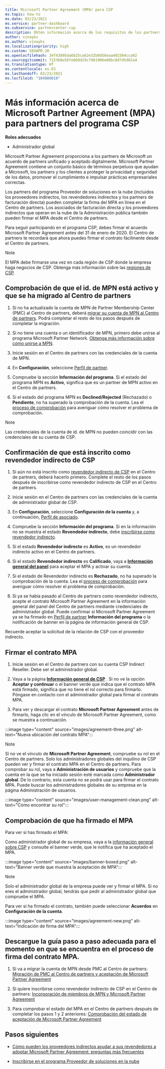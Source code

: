 ```yaml
---
title: Microsoft Partner Agreement (MPA) para CSP
ms.topic: how-to
ms.date: 03/23/2021
ms.service: partner-dashboard
ms.subservice: partnercenter-csp
description: Obtén información acerca de los requisitos de los partners de CSP de Microsoft para firmar y verificar este acuerdo Microsoft Partner Agreement (MPA) unificado y aceptado digitalmente.
author: vinayks
ms.author: vinayks
ms.localizationpriority: high
ms.custom: SEOAPR.20
ms.openlocfilehash: 34f43895da6b25ca62e32b0d56eaa401564cca92
ms.sourcegitcommit: 715368e56fe669d29c7981906e08bc8d7d5d62a4
ms.translationtype: HT
ms.contentlocale: es-ES
ms.lasthandoff: 03/23/2021
ms.locfileid: "104880810"
---
```

# <a name="learn-about-the-microsoft-partner-agreement-mpa-for-csp-program-partners"></a>Más información acerca de Microsoft Partner Agreement (MPA) para partners del programa CSP

**Roles adecuados**

- Administrador global

Microsoft Partner Agreement proporciona a los partners de Microsoft un acuerdo de partners unificado y aceptado digitalmente. Microsoft Partner Agreement contiene un conjunto básico de términos perpetuos que ayudan a Microsoft, los partners y los clientes a proteger la privacidad y seguridad de los datos, promover el cumplimiento e impulsar prácticas empresariales correctas.

Los partners del programa Proveedor de soluciones en la nube (incluidos los proveedores indirectos, los revendedores indirectos y los partners de facturación directa) pueden completar la firma del MPA en línea en el Centro de partners. Los asociados de facturación directa y los proveedores indirectos que operan en la nube de la Administración pública también pueden firmar el MPA desde el Centro de partners.

Para seguir participando en el programa CSP, debes firmar el acuerdo Microsoft Partner Agreement antes del 31 de enero de 2020. El Centro de partners te recordará que ahora puedes firmar el contrato fácilmente desde el Centro de partners.

>[!NOTE]
>El MPA debe firmarse una vez en cada región de CSP donde la empresa haga negocios de CSP. Obtenga más información sobre las [regiones de CSP](regional-authorization-overview.md). 

## <a name="verify-your-mpn-id-is-active-and-migrated-to-partner-center"></a>Comprobación de que el id. de MPN está activo y que se ha migrado al Centro de partners

1. Si no ha actualizado la cuenta de MPN de Partner Membership Center (PMC) al Centro de partners, deberá [migrar su cuenta de MPN al Centro de partners](move-pmc-pc-map.md). Podrá completar el resto de los pasos después de completar la migración. 

1. Si no tiene una cuenta o un identificador de MPN, primero debe unirse al programa Microsoft Partner Network. [Obtenga más información sobre cómo unirse a MPN](mpn-create-a-partner-center-account.md).

1. Inicie sesión en el Centro de partners con las credenciales de la cuenta de MPN.
 
1. En **Configuración**, seleccione [Perfil de partner](https://partner.microsoft.com/pcv/accountsettings/connectedpartnerprofile).

1. Compruebe la sección **Información del programa**. Si el estado del programa MPN es **Activo**, significa que es un partner de MPN activo en el Centro de partners.
 
1. Si el estado del programa MPN es **Declined/Rejected** (Rechazado) o **Pendiente**, no ha superado la comprobación de la cuenta. Lea el [proceso de comprobación](verification-responses.md) para averiguar cómo resolver el problema de comprobación.



>[!NOTE]
>Las credenciales de la cuenta de id. de MPN no pueden coincidir con las credenciales de su cuenta de CSP.

## <a name="confirm-you-are-enrolled-as-a-csp-indirect-reseller"></a>Confirmación de que está inscrito como revendedor indirecto de CSP

1. Si aún no está inscrito como [revendedor indirecto de CSP](indirect-reseller-tasks-in-partner-center.md) en el Centro de partners, deberá hacerlo primero. Complete el resto de los pasos después de inscribirse como revendedor indirecto de CSP en el Centro de partners.

1. Inicie sesión en el Centro de partners con las credenciales de la cuenta de administrador global de CSP.

1. En **Configuración**, seleccione **Configuración de la cuenta** y, a continuación, [Perfil de asociado](https://partner.microsoft.com/pcv/accountsettings/partnerprofile).

1. Compruebe la sección **Información del programa**. Si en la información no se muestra el estado **Revendedor indirecto**, debe [inscribirse como revendedor indirecto](indirect-reseller-tasks-in-partner-center.md).

1. Si el estado **Revendedor indirecto** es **Activo**, es un revendedor indirecto activo en el Centro de partners.
 
4. Si el estado **Revendedor indirecto** es **Calificado**, vaya a [**Información general del panel**](https://partner.microsoft.com/pcv/dashboard/overview) para aceptar el MPA y activar su cuenta.
 
1. Si el estado de Revendedor indirecto es **Rechazado**, no ha superado la comprobación de la cuenta. Lea el [proceso de comprobación](verification-responses.md) para averiguar cómo resolver el problema de comprobación.

1. Si ya se había pasado al Centro de partners como revendedor indirecto, acepte el contrato Microsoft Partner Agreement en la información general del panel del Centro de partners mediante credenciales de administrador global. Puede confirmar si Microsoft Partner Agreement ya se ha firmado en [Perfil de partner](https://partner.microsoft.com/pcv/accountsettings/partnerprofile) **Información del programa** o la notificación de banner en la página de información general de CSP.

Recuerde aceptar la solicitud de la relación de CSP con el proveedor indirecto.

## <a name="sign-the-mpa"></a>Firmar el contrato MPA

1. Inicie sesión en el Centro de partners con su cuenta CSP Indirect Reseller. Debe ser el administrador global.
1. Vaya a la página **[Información general de CSP](https://partner.microsoft.com/pcv/dashboard/overview)** .  Si no ve la opción **Aceptar y continuar** o el banner verde que indica que el contrato MPA está firmado, significa que no tiene el rol correcto para firmarlo. Póngase en contacto con el administrador global para firmar el contrato MPA.

1. Para ver y descargar el contrato **Microsoft Partner Agreement** antes de firmarlo, haga clic en el vínculo de Microsoft Partner Agreement, como se muestra a continuación.

:::image type="content" source="images/agreement-three.png" alt-text="Nueva ubicación del contrato MPA":::

>[!NOTE]
>Si no ve el vínculo de **Microsoft Partner Agreement**, compruebe su rol en el Centro de partners. Solo los administradores globales del inquilino de CSP pueden ver y firmar el contrato MPA en el Centro de partners. Para comprobar su rol, vaya a **Administración de usuarios** y compruebe que la cuenta en la que se ha iniciado sesión esté marcada como **Administrador global**. De lo contrario, esta cuenta no se podrá usar para firmar el contrato MPA. Puede buscar los administradores globales de su empresa en la página Administración de usuarios.

:::image type="content" source="images/user-management-clean.png" alt-text="Cómo encontrar su rol":::

## <a name="verify-that-you-have-signed-the-mpa"></a>Comprobación de que ha firmado el MPA

Para ver si has firmado el MPA:

 Como administrador global de su empresa, vaya a la [información general sobre CSP](https://partner.microsoft.com/pcv/dashboard/overview) y consulte el banner verde, que le notifica que ha aceptado el MPA.

 
:::image type="content" source="images/banner-boxed.png" alt-text="Banner verde que muestra la aceptación de MPA":::

>[!NOTE]
>Solo el administrador global de la empresa puede ver y firmar el MPA. Si no eres el administrador global, tendrás que pedir al administrador global que compruebe el MPA.

Para ver si ha firmado el contrato, también puede seleccionar **Acuerdos** en **Configuración de la cuenta**.

:::image type="content" source="images/agreement-new.png" alt-text="Indicación de firma del MPA":::


## <a name="download-the-step-by-step-guide-thats-right-for-where-you-are-in-the-mpa-signing-process"></a>Descargue la guía paso a paso adecuada para el momento en que se encuentra en el proceso de firma del contrato MPA.

1. Si va a migrar la cuenta de MPN desde PMC al Centro de partners: [Migración de PMC al Centro de partners y aceptación de Microsoft Partner Agreement](https://assetsprod.microsoft.com/mpn/migrate-pmc-pc-mpa-guide.pptx)

2. Si quiere inscribirse como revendedor indirecto de CSP en el Centro de partners: [Incorporación de miembros de MPN y Microsoft Partner Agreement](https://assetsprod.microsoft.com/mpn/onboard-pc-csp-mpn-mpa-guide.pptx)

3. Para comprobar el estado del MPA en el Centro de partners después de completar los pasos 1 y 2 anteriores: [Comprobación del estado de aceptación de Microsoft Partner Agreement](https://assetsprod.microsoft.com/mpn/verify-mpa-acceptance-status.pptx)
 
## <a name="next-steps"></a>Pasos siguientes

- [Cómo pueden los proveedores indirectos ayudar a sus revendedores a adoptar Microsoft Partner Agreement: preguntas más frecuentes](mpa-indirect-provider-faq.md)

- [Inscribirse en el programa Proveedor de soluciones en la nube](indirect-reseller-tasks-in-partner-center.md)
